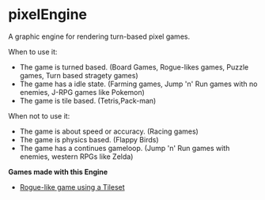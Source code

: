 # pixelEngine
A graphic engine for rendering turn-based pixel games.

When to use it:

  * The game is turned based. (Board Games, Rogue-likes games, Puzzle games, Turn based stragety games)
  * The game has a idle state. (Farming games, Jump 'n' Run games with no enemies, J-RPG games like Pokemon)
  * The game is tile based. (Tetris,Pack-man)

When not to use it:

  * The game is about speed or accuracy. (Racing games)
  * The game is physics based. (Flappy Birds)
  * The game has a continues gameloop. (Jump 'n' Run games with enemies, western RPGs like Zelda)

**Games made with this Engine**

  * [Rogue-like game using a Tileset](https://orasund.github.io/pixelEngine/)
